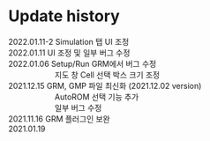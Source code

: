 # Update history

2022.01.11-2  Simulation 탭 UI 조정 </br>
2022.01.11  UI 조정 및 일부 버그 수정 </br>
2022.01.06   Setup/Run GRM에서 버그 수정 </br>
　　　　　　지도 창 Cell 선택 박스 크기 조정 </br>
2021.12.15   GRM, GMP 파일 최신화 (2021.12.02 version) </br>
　　　　　　AutoROM 선택 기능 추가 </br>
　　　　　　일부 버그 수정 </br>
2021.11.16   GRM 플러그인 보완 </br>
2021.01.19   </br>
